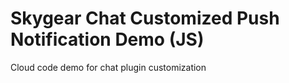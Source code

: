 # Skygear Chat Customized Push Notification Demo (JS)
Cloud code demo for chat plugin customization
